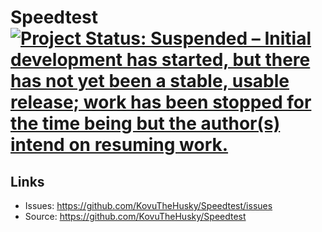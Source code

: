 # Speedtest [![Project Status: Suspended – Initial development has started, but there has not yet been a stable, usable release; work has been stopped for the time being but the author(s) intend on resuming work.](https://www.repostatus.org/badges/latest/suspended.svg)](https://www.repostatus.org/#suspended)

## Links

* Issues: <https://github.com/KovuTheHusky/Speedtest/issues>
* Source: <https://github.com/KovuTheHusky/Speedtest>

